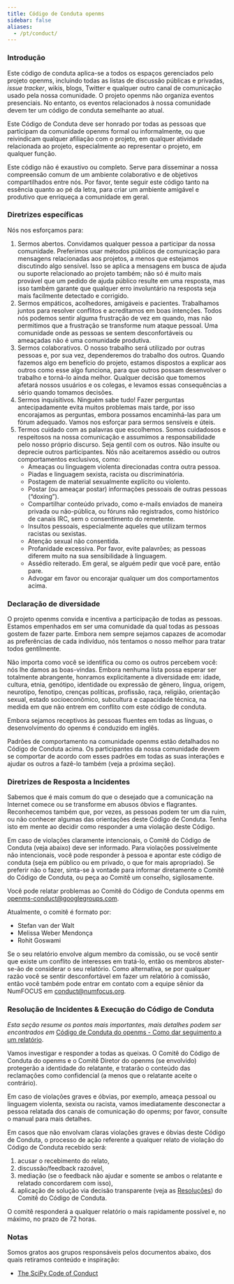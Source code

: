 ```yaml
---
title: Código de Conduta openms
sidebar: false
aliases:
  - /pt/conduct/
---
```


### Introdução

Este código de conduta aplica-se a todos os espaços gerenciados pelo projeto openms, incluindo todas as listas de discussão públicas e privadas, *issue tracker*, wikis, blogs, Twitter e qualquer outro canal de comunicação usado pela nossa comunidade. O projeto openms não organiza eventos presenciais. No entanto, os eventos relacionados à nossa comunidade devem ter um código de conduta semelhante ao atual.

Este Código de Conduta deve ser honrado por todas as pessoas que participam da comunidade openms formal ou informalmente, ou que reivindicam qualquer afiliação com o projeto, em qualquer atividade relacionada ao projeto, especialmente ao representar o projeto, em qualquer função.

Este código não é exaustivo ou completo. Serve para disseminar a nossa compreensão comum de um ambiente colaborativo e de objetivos compartilhados entre nós. Por favor, tente seguir este código tanto na essência quanto ao pé da letra, para criar um ambiente amigável e produtivo que enriqueça a comunidade em geral.

### Diretrizes específicas

Nós nos esforçamos para:

1. Sermos abertos. Convidamos qualquer pessoa a participar da nossa comunidade. Preferimos usar métodos públicos de comunicação para mensagens relacionadas aos projetos, a menos que estejamos discutindo algo sensível. Isso se aplica a mensagens em busca de ajuda ou suporte relacionado ao projeto também; não só é muito mais provável que um pedido de ajuda público resulte em uma resposta, mas isso também garante que qualquer erro involuntário na resposta seja mais facilmente detectado e corrigido.
2. Sermos empáticos, acolhedores, amigáveis e pacientes. Trabalhamos juntos para resolver conflitos e acreditamos em boas intenções. Todos nós podemos sentir alguma frustração de vez em quando, mas não permitimos que a frustração se transforme num ataque pessoal. Uma comunidade onde as pessoas se sentem desconfortáveis ou ameaçadas não é uma comunidade produtiva.
3. Sermos colaborativos. O nosso trabalho será utilizado por outras pessoas e, por sua vez, dependeremos do trabalho dos outros. Quando fazemos algo em benefício do projeto, estamos dispostos a explicar aos outros como esse algo funciona, para que outros possam desenvolver o trabalho e torná-lo ainda melhor. Qualquer decisão que tomemos afetará nossos usuários e os colegas, e levamos essas consequências a sério quando tomamos decisões.
4. Sermos inquisitivos. Ninguém sabe tudo! Fazer perguntas antecipadamente evita muitos problemas mais tarde, por isso encorajamos as perguntas, embora possamos encaminhá-las para um fórum adequado. Vamos nos esforçar para sermos sensíveis e úteis.
5. Termos cuidado com as palavras que escolhemos. Somos cuidadosos e respeitosos na nossa comunicação e assumimos a responsabilidade pelo nosso próprio discurso. Seja gentil com os outros. Não insulte ou deprecie outros participantes. Nós não aceitaremos assédio ou outros comportamentos exclusivos, como:
    * Ameaças ou linguagem violenta direcionadas contra outra pessoa.
    * Piadas e linguagem sexista, racista ou discriminatória.
    * Postagem de material sexualmente explícito ou violento.
    * Postar (ou ameaçar postar) informações pessoais de outras pessoas (“doxing”).
    * Compartilhar conteúdo privado, como e-mails enviados de maneira privada ou não-pública, ou fóruns não registrados, como histórico de canais IRC, sem o consentimento do remetente.
    * Insultos pessoais, especialmente aqueles que utilizam termos racistas ou sexistas.
    * Atenção sexual não consentida.
    * Profanidade excessiva. Por favor, evite palavrões; as pessoas diferem muito na sua sensibilidade à linguagem.
    * Assédio reiterado. Em geral, se alguém pedir que você pare, então pare.
    * Advogar em favor ou encorajar qualquer um dos comportamentos acima.

### Declaração de diversidade

O projeto openms convida e incentiva a participação de todas as pessoas. Estamos empenhados em ser uma comunidade da qual todas as pessoas gostem de fazer parte. Embora nem sempre sejamos capazes de acomodar as preferências de cada indivíduo, nós tentamos o nosso melhor para tratar todos gentilmente.

Não importa como você se identifica ou como os outros percebem você: nós lhe damos as boas-vindas. Embora nenhuma lista possa esperar ser totalmente abrangente, honramos explicitamente a diversidade em: idade, cultura, etnia, genótipo, identidade ou expressão de gênero, língua, origem, neurotipo, fenotipo, crenças políticas, profissão, raça, religião, orientação sexual, estado socioeconômico, subcultura e capacidade técnica, na medida em que não entrem em conflito com este código de conduta.

Embora sejamos receptivos às pessoas fluentes em todas as línguas, o desenvolvimento do openms é conduzido em inglês.

Padrões de comportamento na comunidade openms estão detalhados no Código de Conduta acima. Os participantes da nossa comunidade devem se comportar de acordo com esses padrões em todas as suas interações e ajudar os outros a fazê-lo também (veja a próxima seção).

### Diretrizes de Resposta a Incidentes

Sabemos que é mais comum do que o desejado que a comunicação na Internet comece ou se transforme em abusos óbvios e flagrantes. Reconhecemos também que, por vezes, as pessoas podem ter um dia ruim, ou não conhecer algumas das orientações deste Código de Conduta. Tenha isto em mente ao decidir como responder a uma violação deste Código.

Em caso de violações claramente intencionais, o Comitê do Código de Conduta (veja abaixo) deve ser informado. Para violações possivelmente não intencionais, você pode responder à pessoa e apontar este código de conduta (seja em público ou em privado, o que for mais apropriado). Se preferir não o fazer, sinta-se à vontade para informar diretamente o Comitê do Código de Conduta, ou peça ao Comitê um conselho, sigilosamente.

Você pode relatar problemas ao Comitê do Código de Conduta openms em openms-conduct@googlegroups.com.

Atualmente, o comitê é formato por:

* Stefan van der Walt
* Melissa Weber Mendonça
* Rohit Goswami

Se o seu relatório envolve algum membro da comissão, ou se você sentir que existe um conflito de interesses em tratá-lo, então os membros abster-se-ão de considerar o seu relatório. Como alternativa, se por qualquer razão você se sentir desconfortável em fazer um relatório à comissão, então você também pode entrar em contato com a equipe sênior da NumFOCUS em [conduct@numfocus.org](https://numfocus.org/code-of-conduct#persons-responsible).

### Resolução de Incidentes & Execução do Código de Conduta

_Esta seção resume os pontos mais importantes, mais detalhes podem ser encontrados em_ [Código de Conduta do openms - Como dar seguimento a um relatório](/report-handling-manual).

Vamos investigar e responder a todas as queixas. O Comitê do Código de Conduta do openms e o Comitê Diretor do openms (se envolvido) protegerão a identidade do relatante, e tratarão o conteúdo das reclamações como confidencial (a menos que o relatante aceite o contrário).

Em caso de violações graves e óbvias, por exemplo, ameaça pessoal ou linguagem violenta, sexista ou racista, vamos imediatamente desconectar a pessoa relatada dos canais de comunicação do openms; por favor, consulte o manual para mais detalhes.

Em casos que não envolvam claras violações graves e óbvias deste Código de Conduta, o processo de ação referente a qualquer relato de violação do Código de Conduta recebido será:

1. acusar o recebimento do relato,
2. discussão/feedback razoável,
3. mediação (se o feedback não ajudar e somente se ambos o relatante e relatado concordarem com isso),
4. aplicação de solução via decisão transparente (veja as [Resoluções](/report-handling-manual/#resolutions)) do Comitê do Código de Conduta.

O comitê responderá a qualquer relatório o mais rapidamente possível e, no máximo, no prazo de 72 horas.

### Notas

Somos gratos aos grupos responsáveis pelos documentos abaixo, dos quais retiramos conteúdo e inspiração:

- [The SciPy Code of Conduct](https://docs.scipy.org/doc/scipy/reference/dev/conduct/code_of_conduct.html)
